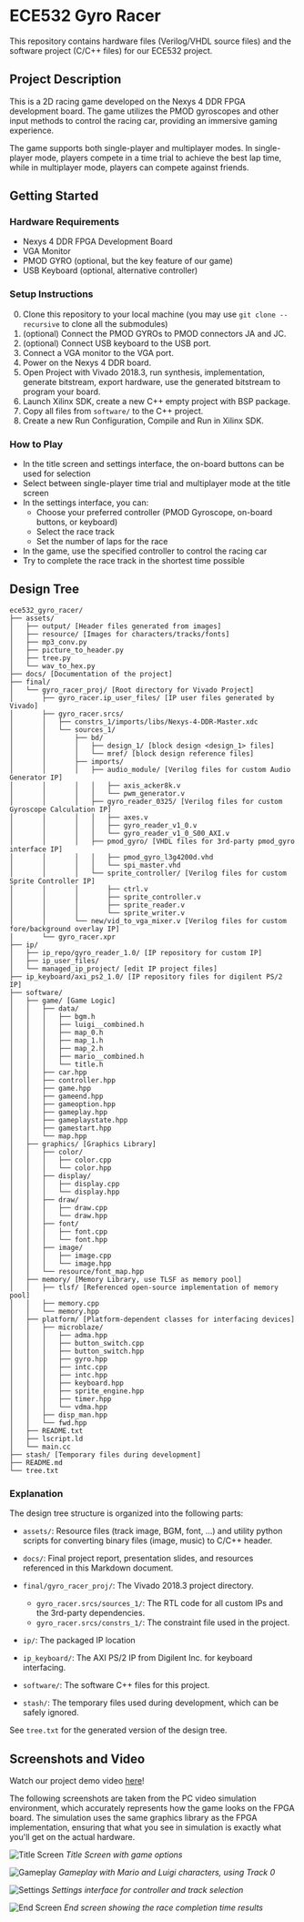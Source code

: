 # ECE532 Gyro Racer

This repository contains hardware files (Verilog/VHDL source files) and the software project (C/C++ files) for our ECE532 project.

## Project Description
This is a 2D racing game developed on the Nexys 4 DDR FPGA development board. The game utilizes the PMOD gyroscopes and other input methods to control the racing car, providing an immersive gaming experience.

The game supports both single-player and multiplayer modes. In single-player mode, players compete in a time trial to achieve the best lap time, while in multiplayer mode, players can compete against friends.

## Getting Started
### Hardware Requirements
- Nexys 4 DDR FPGA Development Board
- VGA Monitor
- PMOD GYRO (optional, but the key feature of our game)
- USB Keyboard (optional, alternative controller)

### Setup Instructions
0. Clone this repository to your local machine (you may use `git clone --recursive` to clone all the submodules)
1. (optional) Connect the PMOD GYROs to PMOD connectors JA and JC.
2. (optional) Connect USB keyboard to the USB port.
3. Connect a VGA monitor to the VGA port.
4. Power on the Nexys 4 DDR board.
5. Open Project with Vivado 2018.3, run synthesis, implementation, generate bitstream, export hardware, use the generated bitstream to program your board.
6. Launch Xilinx SDK, create a new C++ empty project with BSP package.
7. Copy all files from `software/` to the C++ project.
8. Create a new Run Configuration, Compile and Run in Xilinx SDK.

### How to Play
- In the title screen and settings interface, the on-board buttons can be used for selection
- Select between single-player time trial and multiplayer mode at the title screen
- In the settings interface, you can:
  - Choose your preferred controller (PMOD Gyroscope, on-board buttons, or keyboard)
  - Select the race track
  - Set the number of laps for the race
- In the game, use the specified controller to control the racing car
- Try to complete the race track in the shortest time possible

## Design Tree
```
ece532_gyro_racer/
├── assets/
│   ├── output/ [Header files generated from images]
│   ├── resource/ [Images for characters/tracks/fonts]
│   ├── mp3_conv.py
│   ├── picture_to_header.py
│   ├── tree.py
│   └── wav_to_hex.py
├── docs/ [Documentation of the project]
├── final/
│   └── gyro_racer_proj/ [Root directory for Vivado Project]
│       ├── gyro_racer.ip_user_files/ [IP user files generated by Vivado]
│       ├── gyro_racer.srcs/
│       │   ├── constrs_1/imports/libs/Nexys-4-DDR-Master.xdc
│       │   └── sources_1/
│       │       ├── bd/
│       │       │   ├── design_1/ [block design <design_1> files]
│       │       │   └── mref/ [block design reference files]
│       │       ├── imports/
│       │       │   ├── audio_module/ [Verilog files for custom Audio Generator IP]
│       │       │   │   ├── axis_acker8k.v
│       │       │   │   └── pwm_generator.v
│       │       │   ├── gyro_reader_0325/ [Verilog files for custom Gyroscope Calculation IP]
│       │       │   │   ├── axes.v
│       │       │   │   ├── gyro_reader_v1_0.v
│       │       │   │   └── gyro_reader_v1_0_S00_AXI.v
│       │       │   ├── pmod_gyro/ [VHDL files for 3rd-party pmod_gyro interface IP]
│       │       │   │   ├── pmod_gyro_l3g4200d.vhd
│       │       │   │   └── spi_master.vhd
│       │       │   └── sprite_controller/ [Verilog files for custom Sprite Controller IP]
│       │       │       ├── ctrl.v
│       │       │       ├── sprite_controller.v
│       │       │       ├── sprite_reader.v
│       │       │       └── sprite_writer.v
│       │       └── new/vid_to_vga_mixer.v [Verilog files for custom fore/background overlay IP]
│       └── gyro_racer.xpr
├── ip/
│   ├── ip_repo/gyro_reader_1.0/ [IP repository for custom IP]
│   ├── ip_user_files/
│   └── managed_ip_project/ [edit IP project files]
├── ip_keyboard/axi_ps2_1.0/ [IP repository files for digilent PS/2 IP]
├── software/
│   ├── game/ [Game Logic]
│   │   ├── data/
│   │   │   ├── bgm.h
│   │   │   ├── luigi__combined.h
│   │   │   ├── map_0.h
│   │   │   ├── map_1.h
│   │   │   ├── map_2.h
│   │   │   ├── mario__combined.h
│   │   │   └── title.h
│   │   ├── car.hpp
│   │   ├── controller.hpp
│   │   ├── game.hpp
│   │   ├── gameend.hpp
│   │   ├── gameoption.hpp
│   │   ├── gameplay.hpp
│   │   ├── gameplaystate.hpp
│   │   ├── gamestart.hpp
│   │   └── map.hpp
│   ├── graphics/ [Graphics Library]
│   │   ├── color/
│   │   │   ├── color.cpp
│   │   │   └── color.hpp
│   │   ├── display/
│   │   │   ├── display.cpp
│   │   │   └── display.hpp
│   │   ├── draw/
│   │   │   ├── draw.cpp
│   │   │   └── draw.hpp
│   │   ├── font/
│   │   │   ├── font.cpp
│   │   │   └── font.hpp
│   │   ├── image/
│   │   │   ├── image.cpp
│   │   │   └── image.hpp
│   │   └── resource/font_map.hpp
│   ├── memory/ [Memory Library, use TLSF as memory pool]
│   │   ├── tlsf/ [Referenced open-source implementation of memory pool]
│   │   ├── memory.cpp
│   │   └── memory.hpp
│   ├── platform/ [Platform-dependent classes for interfacing devices]
│   │   ├── microblaze/
│   │   │   ├── adma.hpp
│   │   │   ├── button_switch.cpp
│   │   │   ├── button_switch.hpp
│   │   │   ├── gyro.hpp
│   │   │   ├── intc.cpp
│   │   │   ├── intc.hpp
│   │   │   ├── keyboard.hpp
│   │   │   ├── sprite_engine.hpp
│   │   │   ├── timer.hpp
│   │   │   └── vdma.hpp
│   │   ├── disp_man.hpp
│   │   └── fwd.hpp
│   ├── README.txt
│   ├── lscript.ld
│   └── main.cc
├── stash/ [Temporary files during development]
├── README.md
└── tree.txt
```

### Explanation
The design tree structure is organized into the following parts:

- `assets/`: Resource files (track image, BGM, font, ...) and utility python scripts for converting binary files (image, music) to C/C++ header.

- `docs/`: Final project report, presentation slides, and resources referenced in this Markdown document.

- `final/gyro_racer_proj/`: The Vivado 2018.3 project directory.
    - `gyro_racer.srcs/sources_1/`: The RTL code for all custom IPs and the 3rd-party dependencies.
    - `gyro_racer.srcs/constrs_1/`: The constraint file used in the project.

- `ip/`: The packaged IP location
- `ip_keyboard/`: The AXI PS/2 IP from Digilent Inc. for keyboard interfacing.
- `software/`: The software C++ files for this project.
- `stash/`: The temporary files used during development, which can be safely ignored.

See `tree.txt` for the generated version of the design tree.

## Screenshots and Video

Watch our project demo video [here](https://youtu.be/LTuoZn6Tse0?feature=shared)!

The following screenshots are taken from the PC video simulation environment, which accurately represents how the game looks on the FPGA board.
The simulation uses the same graphics library as the FPGA implementation, ensuring that what you see in simulation is exactly what you'll get on the actual hardware.

![Title Screen](docs/assets/title_screen.png)
*Title Screen with game options*

![Gameplay](docs/assets/track_0.png)
*Gameplay with Mario and Luigi characters, using Track 0*

![Settings](docs/assets/settings.png)
*Settings interface for controller and track selection*

![End Screen](docs/assets/end.png)
*End screen showing the race completion time results*


